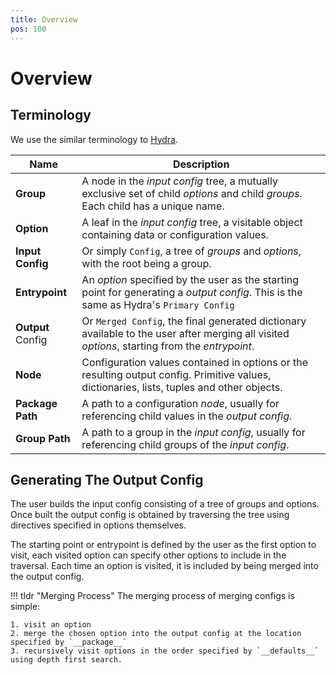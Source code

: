 ```yaml
---
title: Overview
pos: 100
---
```


# Overview

## Terminology

We use the similar terminology to [Hydra](https://hydra.cc).

| Name              | Description                                                             
| ----------------- | -----------
| **Group**         | A node in the _input config_ tree, a mutually exclusive set of child _options_ and child _groups_. Each child has a unique name.
| **Option**        | A leaf in the _input config_ tree, a visitable object containing data or configuration values.
| **Input Config**  | Or simply `Config`, a tree of _groups_ and _options_, with the root being a group.
| **Entrypoint**    | An _option_ specified by the user as the starting point for generating a _output config_. This is the same as Hydra's `Primary Config`
| **Output** Config | Or `Merged Config`, the final generated dictionary available to the user after merging all visited _options_, starting from the _entrypoint_.
| **Node**          | Configuration values contained in options or the resulting output config. Primitive values, dictionaries, lists, tuples and other objects.
| **Package Path**  | A path to a configuration _node_, usually for referencing child values in the _output config_.
| **Group Path**    | A path to a group in the _input config_, usually for referencing child groups of the _input config_.


## Generating The Output Config

The user builds the input config consisting of a tree of groups and options. Once built the output
config is obtained by traversing the tree using directives specified in options themselves.

The starting point or entrypoint is defined by the user as the first option to visit, each visited option can specify
other options to include in the traversal. Each time an option is visited, it is included by being merged into the output
config.

!!! tldr "Merging Process"
    The merging process of merging configs is simple:
    
    1. visit an option
    2. merge the chosen option into the output config at the location specified by `__package__`
    3. recursively visit options in the order specified by `__defaults__` using depth first search.
